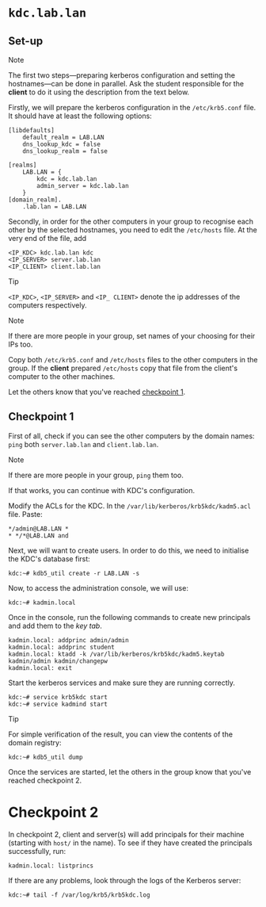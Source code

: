 # `kdc.lab.lan`

## Set-up
> [!NOTE]
> The first two steps—preparing kerberos configuration and setting the hostnames—can be done in parallel.
> Ask the student responsible for the **client** to do it using the description from the text below.

Firstly, we will prepare the kerberos configuration in the `/etc/krb5.conf` file.
It should have at least the following options:

```
[libdefaults]
    default_realm = LAB.LAN
    dns_lookup_kdc = false
    dns_lookup_realm = false

[realms]
    LAB.LAN = {
        kdc = kdc.lab.lan
        admin_server = kdc.lab.lan
    }
[domain_realm].
    .lab.lan = LAB.LAN
```

Secondly, in order for the other computers in your group to recognise each other
by the selected hostnames, you need to edit the `/etc/hosts` file.
At the very end of the file, add
```
<IP_KDC> kdc.lab.lan kdc
<IP_SERVER> server.lab.lan
<IP_CLIENT> client.lab.lan
```

> [!TIP]
> `<IP_KDC>`, `<IP_SERVER>` and `<IP_ CLIENT>` denote the ip addresses of the computers respectively.

> [!NOTE]
> If there are more people in your group, set names of your choosing for their IPs too.

Copy both `/etc/krb5.conf` and `/etc/hosts` files to the other computers in the group.
If the **client** prepared `/etc/hosts` copy that file from the client's computer to the other machines. 

Let the others know that you've reached [checkpoint 1](#checkpoint-1).



## Checkpoint 1

First of all, check if you can see the other computers by the domain names: 
`ping` both `server.lab.lan` and `client.lab.lan`.

> [!NOTE]
> If there are more people in your group, `ping` them too. 

If that works, you can continue with KDC's configuration.

Modify the ACLs for the KDC. In the `/var/lib/kerberos/krb5kdc/kadm5.acl` file. Paste:
```
*/admin@LAB.LAN *
* */*@LAB.LAN and
```

Next, we will want to create users.
In order to do this, we need to initialise the KDC's database first:
```console
kdc:~# kdb5_util create -r LAB.LAN -s
```

Now, to access the administration console, we will use:
```console
kdc:~# kadmin.local
```

Once in the console, run the following commands to create new principals and add them to the _key tab_.

```console
kadmin.local: addprinc admin/admin
kadmin.local: addprinc student
kadmin.local: ktadd -k /var/lib/kerberos/krb5kdc/kadm5.keytab kadmin/admin kadmin/changepw
kadmin.local: exit
```

Start the kerberos services and make sure they are running correctly.

```console
kdc:~# service krb5kdc start
kdc:~# service kadmind start
```

> [!TIP]
> For simple verification of the result, you can view the contents of the domain registry:
> ```console
> kdc:~# kdb5_util dump
> ```

Once the services are started, let the others in the group know that you've reached checkpoint 2.

# Checkpoint 2

In checkpoint 2, client and server(s) will add principals for their machine
(starting with `host/` in the name).
To see if they have created the principals successfully, run:
```console
kadmin.local: listprincs
```

If there are any problems, look through the logs of the Kerberos server:
```console
kdc:~# tail -f /var/log/krb5/krb5kdc.log
```
